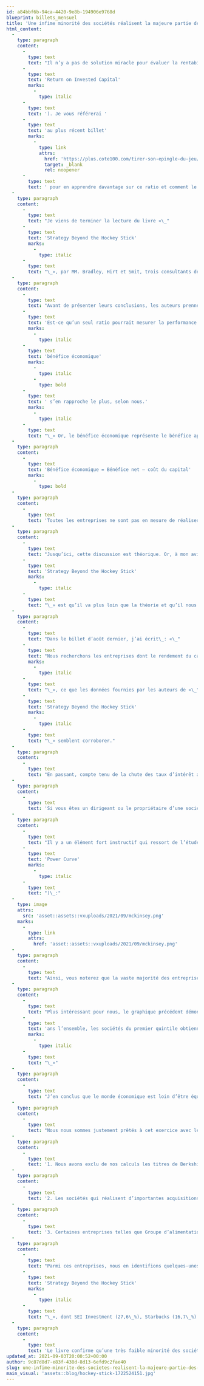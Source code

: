 ```yaml
---
id: a84bbf6b-94ca-4420-9e8b-194906e9768d
blueprint: billets_mensuel
title: 'Une infime minorité des sociétés réalisent la majeure partie des bénéfices économiques'
html_content:
  -
    type: paragraph
    content:
      -
        type: text
        text: "Il n’y a pas de solution miracle pour évaluer la rentabilité d’une entreprise. Mais s’il y a un ratio qui se rapproche de la perfection, c’est celui qu’on appelle le «\_rendement du capital moyen\_» ou le ROIC ("
      -
        type: text
        text: 'Return on Invested Capital'
        marks:
          -
            type: italic
      -
        type: text
        text: '). Je vous référerai '
      -
        type: text
        text: 'au plus récent billet'
        marks:
          -
            type: link
            attrs:
              href: 'https://plus.cote100.com/tirer-son-epingle-du-jeu/'
              target: _blank
              rel: noopener
      -
        type: text
        text: ' pour en apprendre davantage sur ce ratio et comment le calculer.'
  -
    type: paragraph
    content:
      -
        type: text
        text: "Je viens de terminer la lecture du livre «\_"
      -
        type: text
        text: 'Strategy Beyond the Hockey Stick'
        marks:
          -
            type: italic
      -
        type: text
        text: "\_», par MM. Bradley, Hirt et Smit, trois consultants de la firme McKinsey Strategy Practice. Ce que j’ai particulièrement apprécié du livre est qu’il présente un cadre global permettant aux dirigeants d’entreprises de comparer la performance de leur entreprise à celle des autres. En effet, comme le soulignent les auteurs, une des erreurs les plus répandues des conseils d’administration et des dirigeants d’entreprises, surtout les sociétés privées de moindre taille, est d’évaluer leur performance en vase clos. Ils se comparent rarement, sinon jamais, aux autres sociétés de leur secteur et encore moins à l’ensemble des sociétés. Dans un tel cas, comment savoir où son entreprise se situe en termes de rentabilité par rapport à ses pairs et à l’ensemble des sociétés?"
  -
    type: paragraph
    content:
      -
        type: text
        text: "Avant de présenter leurs conclusions, les auteurs prennent le temps d’expliquer pourquoi le ROIC est selon eux la meilleure manière de mesurer la rentabilité d’une entreprise\_: «\_"
      -
        type: text
        text: 'Est-ce qu’un seul ratio pourrait mesurer la performance d’une entreprise? Probablement pas, mais le '
        marks:
          -
            type: italic
      -
        type: text
        text: 'bénéfice économique'
        marks:
          -
            type: italic
          -
            type: bold
      -
        type: text
        text: ' s’en rapproche le plus, selon nous.'
        marks:
          -
            type: italic
      -
        type: text
        text: "\_» Or, le bénéfice économique représente le bénéfice après que le coût du capital ait été soustrait du bénéfice d’une entreprise. En termes simples, une entreprise qui obtient un bénéfice économique positif a réussi à enregistrer un rendement de son capital total (ROIC) supérieur à son coût de capital\_:"
  -
    type: paragraph
    content:
      -
        type: text
        text: 'Bénéfice économique = Bénéfice net – coût du capital'
        marks:
          -
            type: bold
  -
    type: paragraph
    content:
      -
        type: text
        text: 'Toutes les entreprises ne sont pas en mesure de réaliser un bénéfice économique – loin de là! Les forces de la concurrence exercent une pression inexorable sur les entreprises qui dégagent de tels bénéfices excédentaires, ce qui pousse la vaste majorité des entreprises vers un bénéfice économique nul (ROIC = coût du capital). Rares sont donc les sociétés qui dégagent un bénéfice économique positif année après année et encore plus rares sont celles qui réussissent à obtenir un ROIC sensiblement plus élevé que leur coût de capital à long terme.'
  -
    type: paragraph
    content:
      -
        type: text
        text: "Jusqu’ici, cette discussion est théorique. Or, à mon avis, le plus grand intérêt du livre «\_"
      -
        type: text
        text: 'Strategy Beyond the Hockey Stick'
        marks:
          -
            type: italic
      -
        type: text
        text: "\_» est qu’il va plus loin que la théorie et qu’il nous présente un cadre empirique. Les auteurs se sont servis d’une base de données de McKinsey englobant 2\_393 des plus grandes sociétés à travers le monde pour la période de cinq ans de 2010 à 2014. Pour cette période, la société moyenne de ce groupe a enregistré un bénéfice de 921\_M$ US. Pour l’ensemble des entreprises, le capital total investi moyen était de 9,3\_G$, ce qui se traduit par un ROIC de quelque 9,9\_%. Or, les auteurs calculent que le coût total du capital de ces entreprises était de 8,0\_%, en moyenne. C’est donc dire que l’ensemble du groupe a réussi à dégager un bénéfice économique de quelque 180\_M$ ou un ROIC supérieur au coût de capital de 1,9\_%."
  -
    type: paragraph
    content:
      -
        type: text
        text: "Dans le billet d’août dernier, j’ai écrit\_: «\_"
      -
        type: text
        text: "Nous recherchons les entreprises dont le rendement du capital est supérieur à 10\_% depuis plusieurs années. Idéalement, ce rendement excédera 15\_%, ce qui place une entreprise parmi les plus rentables et efficaces de toutes les entreprises"
        marks:
          -
            type: italic
      -
        type: text
        text: "\_», ce que les données fournies par les auteurs de «\_"
      -
        type: text
        text: 'Strategy Beyond the Hockey Stick'
        marks:
          -
            type: italic
      -
        type: text
        text: "\_» semblent corroborer."
  -
    type: paragraph
    content:
      -
        type: text
        text: "En passant, compte tenu de la chute des taux d’intérêt au cours des dernières années, je crois que le coût du capital de 8,0\_% calculé par les auteurs pour la période de 2010 à 2014 serait quelque peu inférieur aujourd’hui (7,0\_%?)."
  -
    type: paragraph
    content:
      -
        type: text
        text: 'Si vous êtes un dirigeant ou le propriétaire d’une société, où votre société se situe-t-elle? Si vous êtes un investisseur, où se retrouvent vos sociétés en portefeuille?'
  -
    type: paragraph
    content:
      -
        type: text
        text: "Il y a un élément fort instructif qui ressort de l’étude présentée par les auteurs. La distribution des sociétés étudiées par les auteurs sur la base du ROIC est ce qu’on appelle une «\_courbe de puissance\_» ("
      -
        type: text
        text: 'Power Curve'
        marks:
          -
            type: italic
      -
        type: text
        text: ")\_:"
  -
    type: image
    attrs:
      src: 'asset::assets::vxuploads/2021/09/mckinsey.png'
    marks:
      -
        type: link
        attrs:
          href: 'asset::assets::vxuploads/2021/09/mckinsey.png'
  -
    type: paragraph
    content:
      -
        type: text
        text: "Ainsi, vous noterez que la vaste majorité des entreprises obtiennent un ROIC à peu près équivalent à leur coût moyen de capital. Dans le graphique, les quintiles II, III et IV représentent 1\_951 sociétés, soit 81,5\_% du total de l’échantillon étudié par McKinsey. Une telle conclusion correspond au fait que la concurrence féroce qui sévit dans l’économie élimine pratiquement tout bénéfice économique."
  -
    type: paragraph
    content:
      -
        type: text
        text: "Plus intéressant pour nous, le graphique précédent démontre qu’une très petite minorité de sociétés accaparent la majorité des bénéfices économiques. Ainsi, 296 sociétés, soit 12,4\_% du total, forment le quintile I et ces sociétés ont dégagé un bénéfice économique moyen de plus de 1,4\_G$, près de 90 % du bénéfice économique total de toutes les entreprises de l’échantillon étudié. Selon les auteurs, «\_D"
      -
        type: text
        text: 'ans l’ensemble, les sociétés du premier quintile obtiennent un bénéfice économique en moyenne 30 fois plus élevé que celui des sociétés formant les trois quintiles du milieu.'
        marks:
          -
            type: italic
      -
        type: text
        text: "\_»"
  -
    type: paragraph
    content:
      -
        type: text
        text: "J’en conclus que le monde économique est loin d’être équitable. Comme c’est le cas dans le milieu du tennis professionnel où l’on voit quelques têtes d’affiche accaparer la grande majorité des revenus, une minorité de sociétés sont particulièrement rentables et accaparent une portion disproportionnée des bénéfices de leur secteur et de l’économie dans son ensemble. Pour l’investisseur, cette conclusion incite fortement à concentrer ses investissements dans les rares sociétés de la plus grande qualité. Une bonne manière de s’en assurer est de focaliser ses investissements dans les sociétés dont le rendement du capital moyen est au moins de 10\_%, et idéalement de 15\_% ou plus, depuis de nombreuses années."
  -
    type: paragraph
    content:
      -
        type: text
        text: "Nous nous sommes justement prêtés à cet exercice avec les titres du portefeuille de la Lettre financière COTE 100. En moyenne, ces derniers ont enregistré un rendement du capital moyen de 11,2\_% au cours des cinq derniers exercices, ce qui constitue une excellente performance. Je ferais trois mises en garde concernant cette statistique\_:"
  -
    type: paragraph
    content:
      -
        type: text
        text: '1. Nous avons exclu de nos calculs les titres de Berkshire Hathaway et de Markel dont les portefeuilles d’investissement substantiels rendent le calcul du ROIC peu significatif;'
  -
    type: paragraph
    content:
      -
        type: text
        text: '2. Les sociétés qui réalisent d’importantes acquisitions dégagent généralement des ROIC moins élevés en raison des sommes importantes d’actifs intangibles qui en résultent;'
  -
    type: paragraph
    content:
      -
        type: text
        text: '3. Certaines entreprises telles que Groupe d’alimentation MTY ont été lourdement touchées par la COVID au cours des deux derniers exercices.'
  -
    type: paragraph
    content:
      -
        type: text
        text: "Parmi ces entreprises, nous en identifions quelques-unes qui feraient définitivement partie du quintile I dont parlent les auteurs de «\_"
      -
        type: text
        text: 'Strategy Beyond the Hockey Stick'
        marks:
          -
            type: italic
      -
        type: text
        text: "\_», dont SEI Investment (27,6\_%), Starbucks (16,7\_%) et Visa (14,9\_%)."
  -
    type: paragraph
    content:
      -
        type: text
        text: 'Le livre confirme qu’une très faible minorité des sociétés sont en mesure de réaliser un rendement de leur capital élevé pendant de nombreuses années et que ces sociétés sont généralement celles qui créent le plus de valeur pour leurs investisseurs. Ces derniers devraient donc se faire un devoir de favoriser de telles sociétés et surtout, s’ils ont la chance d’en posséder quelques-unes, de les conserver le plus longtemps possible. Évidemment, ces titres se vendent rarement à des ratios d’évaluation raisonnables – notre travail consiste à les identifier et à attendre les occasions de les acheter à bons prix.'
updated_at: 2021-09-03T20:00:52+00:00
author: 9c87d8d7-e83f-438d-8d13-6efd9c2fae40
slug: une-infime-minorite-des-societes-realisent-la-majeure-partie-des-benefices-economiques
main_visual: 'assets::blog/hockey-stick-1722524151.jpg'
---
```

